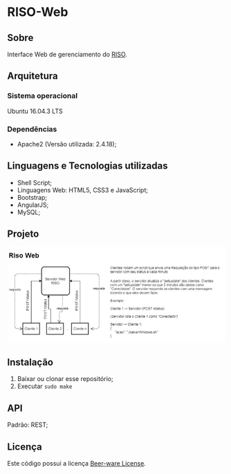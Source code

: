 # RISO-Web

## Sobre

Interface Web de gerenciamento do [RISO](https://github.com/ntic-cefetmg/RISO).

## Arquitetura

### Sistema operacional
Ubuntu 16.04.3 LTS

### Dependências
- Apache2 (Versão utilizada: 2.4.18);

## Linguagens e Tecnologias utilizadas
- Shell Script;
- Linguagens Web: HTML5, CSS3 e JavaScript;
- Bootstrap;
- AngularJS;
- MySQL;

## Projeto

![Projeto RISO-Web](/src/imagens/projeto.jpg)

## Instalação
1. Baixar ou clonar esse repositório;
2. Executar `sudo make`

## API
Padrão: REST;

## Licença
Este código possui a licença [Beer-ware License](https://github.com/ntic-cefetmg/RISO-Web/blob/master/LICENSE.md).
